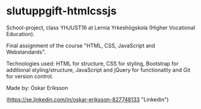 # slutuppgift-htmlcssjs

School-project, class YHJUST16 at Lernia Yrkeshögskola (Higher Vocational Education).

Final assignment of the course "HTML, CSS, JavaScript and Webstandards".

Technologies used: HTML for structure, CSS for styling, Bootstrap for additional styling/structure,
JavaScript and jQuery for functionality and Git for version control.

Made by: Oskar Eriksson

(https://se.linkedin.com/in/oskar-eriksson-827748133 "Linkedin")